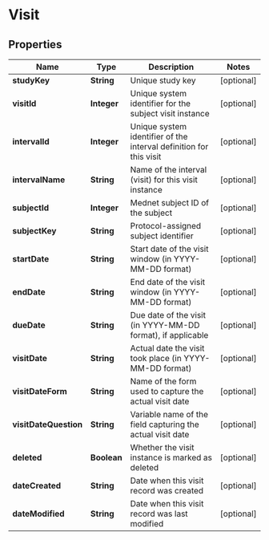 

# Visit

## Properties

Name | Type | Description | Notes
------------ | ------------- | ------------- | -------------
**studyKey** | **String** | Unique study key |  [optional]
**visitId** | **Integer** | Unique system identifier for the subject visit instance |  [optional]
**intervalId** | **Integer** | Unique system identifier of the interval definition for this visit |  [optional]
**intervalName** | **String** | Name of the interval (visit) for this visit instance |  [optional]
**subjectId** | **Integer** | Mednet subject ID of the subject |  [optional]
**subjectKey** | **String** | Protocol-assigned subject identifier |  [optional]
**startDate** | **String** | Start date of the visit window (in YYYY-MM-DD format) |  [optional]
**endDate** | **String** | End date of the visit window (in YYYY-MM-DD format) |  [optional]
**dueDate** | **String** | Due date of the visit (in YYYY-MM-DD format), if applicable |  [optional]
**visitDate** | **String** | Actual date the visit took place (in YYYY-MM-DD format) |  [optional]
**visitDateForm** | **String** | Name of the form used to capture the actual visit date |  [optional]
**visitDateQuestion** | **String** | Variable name of the field capturing the actual visit date |  [optional]
**deleted** | **Boolean** | Whether the visit instance is marked as deleted |  [optional]
**dateCreated** | **String** | Date when this visit record was created |  [optional]
**dateModified** | **String** | Date when this visit record was last modified |  [optional]




